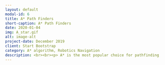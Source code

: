 ```yaml
---
layout: default
modal-id: 6
title: A* Path Finders
short-caption: A* Path Finders
date: 2020-01-04
img: A_star.gif
alt: image-alt
project-date: December 2019
client: Start Bootstrap
category: A* algorithm, Robotics Navigation
description: <br><br><p> A* is the most popular choice for pathfinding, because it’s fairly flexible and can be used in a wide range of contexts. The secret to its success is that it combines the pieces of information that Dijkstra’s Algorithm uses (favoring vertices that are close to the starting point) and information that Greedy Best-First-Search uses (favoring vertices that are close to the goal). In the standard terminology used when talking about A*, g(n) represents the exact cost of the path from the starting point to any vertex n, and h(n) represents the heuristic estimated cost from vertex n to the goal. </p> <br><br><p>Imagine we have the (h) represents vertices far from the goal and (g) represents vertices far from the starting point. A* balances the two as it moves from the starting point to the goal. Each time through the main loop, it examines the vertex n that has the lowest <b>true cost</b> f(n) = g(n) + h(n). Therefore, A* algorithm uses both the actual distance from the start and the estimated distance to the goal.</p> <br><br><p>A* will find the shortest path by repeating the following steps:<ol><li>Get the cell S on the open list which has the lowest true cost.</li><li>Remove S from the open list and add S to the closed list.</li><li>For each square T in S’s walkable adjacent 8 tiles, <ul><li>If T is in the closed list, Ignore it.</li><li>If T is not in the open list, Add it and compute its score.</li><li>If T is already in the open list, Check if the F score is lower when we use the current generated path to get there. If it is, update its score and update its parent as well.</li></ul></li></ol></p> <p>The heuristic function I use is <br><center><img src="https://user-images.githubusercontent.com/39393023/72273917-daf2f480-35f0-11ea-94c4-ec4f833c11f9.png" alt="Log Yard" width="250" ></center></p><br><br><p><b>A note on online A*</b> - The term online indicates that a map is not known before hand and only the nodes that are neighboring to the current node are known and the rest of the map is unexplored. In such scenarios, where backtracking is prohibited or extremely costly, a fast data structure that quickly sorts the open list and returns the node with lowest true cost is very desirable. In my implementation, I used Python's heap queue for that purpose.</p><br><br><p>For more details, please check out my <a href="https://drive.google.com/file/d/1nq-4ucO8FdCAWpOvyA_0U50_1RAMwJUC/view?usp=sharing">report for this project</a>, my <a href="https://github.com/RicoJia/A-Star-Path-Finding-Algorithms-with-P-Motion-Control">Github Repo</a> or  <a href="index.html">shoot me a message!</a></p>
---
```

